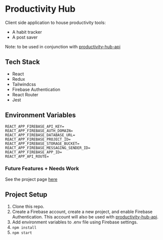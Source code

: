 # Productivity Hub

Client side application to house productivity tools:

- A habit tracker
- A post saver

Note: to be used in conjunction with [productivity-hub-api](https://github.com/nicholaspung/productivity-hub-api)

## Tech Stack

- React
- Redux
- Tailwindcss
- Firebase Authentication
- React Router
- Jest

## Environment Variables

```
REACT_APP_FIREBASE_API_KEY=
REACT_APP_FIREBASE_AUTH_DOMAIN=
REACT_APP_FIREBASE_DATABASE_URL=
REACT_APP_FIREBASE_PROJECT_ID=
REACT_APP_FIREBASE_STORAGE_BUCKET=
REACT_APP_FIREBASE_MESSAGING_SENDER_ID=
REACT_APP_FIREBASE_APP_ID=
REACT_APP_API_ROUTE=
```

### Future Features + Needs Work

See the project page [here](https://github.com/nicholaspung/productivity-hub/projects/1)

## Project Setup

1. Clone this repo.
2. Create a Firebase account, create a new project, and enable Firebase Authentication. This account will also be used with [productivity-hub-api](https://github.com/nicholaspung/productivity-hub-api).
3. Add environment variables to .env file using Firebase settings.
4. `npm install`
5. `npm start`
